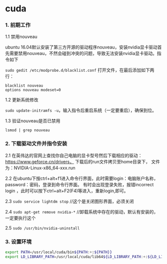 # cuda

### 1. 前期工作

1.1 禁用nouveau

ubuntu 16.04默认安装了第三方开源的驱动程序nouveau，安装nvidia显卡驱动首先需要禁用nouveau，不然会碰到冲突的问题，导致无法安装nvidia显卡驱动。指令如下

```sudo gedit /etc/modprobe.d/blacklist.conf``` 打开文件，在最后添加如下两行：
```
blacklist nouveau
options nouveau modeset=0
```

1.2 更新系统修改

```sudo update-initramfs -u```，输入指令后重启系统（一定要重启），确保到位。

1.3 验证nouveau是否已禁用
```
lsmod | grep nouveau
```

### 2. 下载驱动文件并指令安装

2.1 在英伟达的官网上查找你自己电脑的显卡型号然后下载相应的驱动： https://www.geforce.cn/drivers， 下载后的run文件拷贝至home目录下， 文件为：NVIDIA-Linux-x86_64-xxx.run

2.2 在ubuntu下按ctrl+alt+f1进入命令行界面，此时需要login：电脑账户名称，password：密码，登录到命令行界面。 有时会出现登录失败，报错incorrect login ，此时可以按下ctrl+alt+F2(F4)等进入，重新login,即可。

2.3 ```sudo service lightdm stop``` //这个是关闭图形界面，必须关闭

2.4 ```sudo apt-get remove nvidia-*``` //卸载系统中存在的驱动，默认有安装的，一定要执行这个

2.5 ```sudo /usr/bin/nvidia-uninstall```

### 3. 设置环境

```bash
export PATH=/usr/local/cuda/bin${PATH:+:${PATH}}
export LD_LIBRARY_PATH=/usr/local/cuda/lib64${LD_LIBRARY_PATH:+:${LD_LIBRARY_PATH}}
```